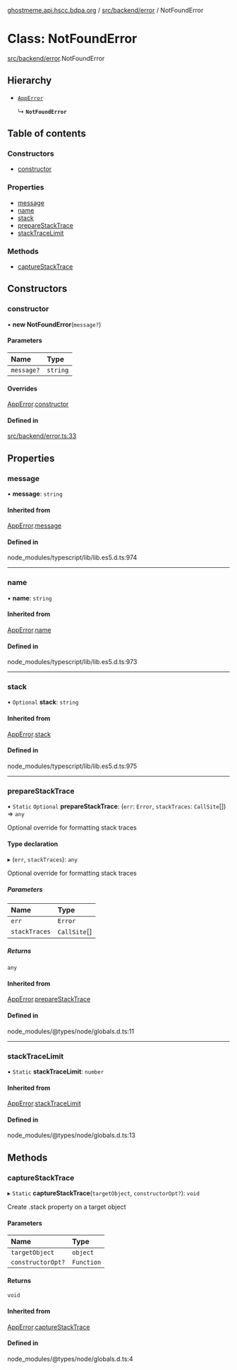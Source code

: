 [ghostmeme.api.hscc.bdpa.org](../README.md) / [src/backend/error](../modules/src_backend_error.md) / NotFoundError

# Class: NotFoundError

[src/backend/error](../modules/src_backend_error.md).NotFoundError

## Hierarchy

- [`AppError`](src_backend_error.AppError.md)

  ↳ **`NotFoundError`**

## Table of contents

### Constructors

- [constructor](src_backend_error.NotFoundError.md#constructor)

### Properties

- [message](src_backend_error.NotFoundError.md#message)
- [name](src_backend_error.NotFoundError.md#name)
- [stack](src_backend_error.NotFoundError.md#stack)
- [prepareStackTrace](src_backend_error.NotFoundError.md#preparestacktrace)
- [stackTraceLimit](src_backend_error.NotFoundError.md#stacktracelimit)

### Methods

- [captureStackTrace](src_backend_error.NotFoundError.md#capturestacktrace)

## Constructors

### constructor

• **new NotFoundError**(`message?`)

#### Parameters

| Name | Type |
| :------ | :------ |
| `message?` | `string` |

#### Overrides

[AppError](src_backend_error.AppError.md).[constructor](src_backend_error.AppError.md#constructor)

#### Defined in

[src/backend/error.ts:33](https://github.com/nhscc/ghostmeme.api.hscc.bdpa.org/blob/86898e9/src/backend/error.ts#L33)

## Properties

### message

• **message**: `string`

#### Inherited from

[AppError](src_backend_error.AppError.md).[message](src_backend_error.AppError.md#message)

#### Defined in

node_modules/typescript/lib/lib.es5.d.ts:974

___

### name

• **name**: `string`

#### Inherited from

[AppError](src_backend_error.AppError.md).[name](src_backend_error.AppError.md#name)

#### Defined in

node_modules/typescript/lib/lib.es5.d.ts:973

___

### stack

• `Optional` **stack**: `string`

#### Inherited from

[AppError](src_backend_error.AppError.md).[stack](src_backend_error.AppError.md#stack)

#### Defined in

node_modules/typescript/lib/lib.es5.d.ts:975

___

### prepareStackTrace

▪ `Static` `Optional` **prepareStackTrace**: (`err`: `Error`, `stackTraces`: `CallSite`[]) => `any`

Optional override for formatting stack traces

#### Type declaration

▸ (`err`, `stackTraces`): `any`

Optional override for formatting stack traces

##### Parameters

| Name | Type |
| :------ | :------ |
| `err` | `Error` |
| `stackTraces` | `CallSite`[] |

##### Returns

`any`

#### Inherited from

[AppError](src_backend_error.AppError.md).[prepareStackTrace](src_backend_error.AppError.md#preparestacktrace)

#### Defined in

node_modules/@types/node/globals.d.ts:11

___

### stackTraceLimit

▪ `Static` **stackTraceLimit**: `number`

#### Inherited from

[AppError](src_backend_error.AppError.md).[stackTraceLimit](src_backend_error.AppError.md#stacktracelimit)

#### Defined in

node_modules/@types/node/globals.d.ts:13

## Methods

### captureStackTrace

▸ `Static` **captureStackTrace**(`targetObject`, `constructorOpt?`): `void`

Create .stack property on a target object

#### Parameters

| Name | Type |
| :------ | :------ |
| `targetObject` | `object` |
| `constructorOpt?` | `Function` |

#### Returns

`void`

#### Inherited from

[AppError](src_backend_error.AppError.md).[captureStackTrace](src_backend_error.AppError.md#capturestacktrace)

#### Defined in

node_modules/@types/node/globals.d.ts:4
